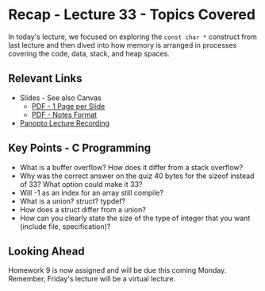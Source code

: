 # Recap - Lecture 33 - Topics Covered

In today's lecture, we focused on exploring the `const char *` construct from last lecture and then dived into how memory is arranged in processes covering the code, data, stack, and heap spaces.  

## Relevant Links

* Slides - See also Canvas
   * [PDF - 1 Page per Slide](https://canvas.nd.edu/files/4314329/download?download_frd=1)
   * [PDF - Notes Format](https://canvas.nd.edu/files/4314328/download?download_frd=1)
* [Panopto Lecture Recording](https://notredame.hosted.panopto.com/Panopto/Pages/Viewer.aspx?id=ec0daa4d-9f1a-40d8-b2f5-b22e0123904e)


## Key Points - C Programming

* What is a buffer overflow? How does it differ from a stack overflow?
* Why was the correct answer on the quiz 40 bytes for the sizeof instead of 33? What option could make it 33?
* Will -1 as an index for an array still compile?
* What is a union? struct? typdef?
* How does a struct differ from a union?
* How can you clearly state the size of the type of integer that you want (include file, specification)?


## Looking Ahead

Homework 9 is now assigned and will be due this coming Monday.  Remember, Friday's lecture will be a virtual lecture.  